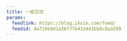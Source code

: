 ```yaml
---
title: 一纸忘忧
params:
  feedlink: https://blog.ikxin.com/feed/
  feedid: 4a719e9d1a36f77b41d441bb6c8a3299
---
```


